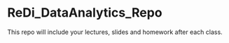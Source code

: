 # ReDi_DataAnalytics_Repo
This repo will include your lectures, slides and homework after each class.
